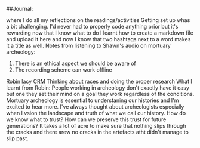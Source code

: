 ##Journal: 

where I do all my reflections on the readings/activities 
Getting set up whas a bit challenging. I'd never had to properly code anything prior but it's rewarding now that I know what to do 
I learnt how to create a markdown file and upload it here and now I know that two hashtags next to a word makes it a title as well. 
Notes from listening to Shawn's audio on mortuary archeology: 
1. There is an ethical aspect we should be aware of
2. The recording scheme can work offline

Robin lacy CRM 
Thinking about races and doing the proper research 
What I learnt from Robin: 
People working in archeology don't exactly have it easy but one they set their mind on a goal they work regardless of the conditions.
Mortuary archeology is essential to understaning our histories and I'm excited to hear more. I've always thought about archeologists especially when I vsion the landscape and truth of what we call our history. How do we know what to trust? How can we preserve this trust for future generations? It takes a lot of acre to make sure that nothing slips through the cracks and there arew no cracks in the artefacts atht didn't manage to slip past.

